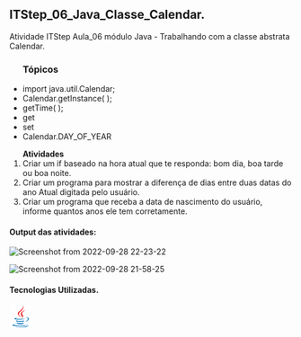 <h2>ITStep_06_Java_Classe_Calendar.</h2>
<p>Atividade ITStep Aula_06 módulo Java -  Trabalhando com a classe abstrata Calendar.</p>

<ul><h3>Tópicos</h3>
<li>import java.util.Calendar;</li>
<li>Calendar.getInstance( );</li>
<li>getTime( );</li>
<li>get</li>
<li>set</li>
<li>Calendar.DAY_OF_YEAR</li>
</ul>

<ol><b>Atividades</b>
<li>Criar um if baseado na hora atual que te responda: bom dia, boa tarde ou boa noite.</li>
<li>Criar um programa para mostrar a diferença de dias entre duas datas do ano Atual digitada pelo usuário.</li>
<li>Criar um programa que receba a data de nascimento do usuário, informe quantos anos ele tem corretamente.</li>
</ol>

<h4>Output das atividades:</h4>

![Screenshot from 2022-09-28 22-23-22](https://user-images.githubusercontent.com/78119622/192917599-40d7071f-31a4-4fd3-94af-0650802e1bf1.png)


![Screenshot from 2022-09-28 21-58-25](https://user-images.githubusercontent.com/78119622/192917605-45166940-31a4-487d-a28b-85e57cf9c1e0.png)

<h4>Tecnologias Utilizadas.</h4>
 
<p align="left">
<a href="https://www.java.com" target="_blank" rel="noreferrer"> <img src="https://raw.githubusercontent.com/devicons/devicon/master/icons/java/java-original.svg" alt="java" width="40" height="40"/> </a> </p> 
